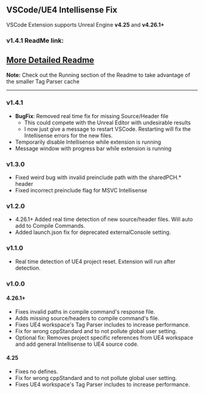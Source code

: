 ## VSCode/UE4 Intellisense Fix

VSCode Extension supports Unreal Engine **v4.25** and **v4.26.1+**

### v1.4.1 ReadMe link:

## [More Detailed Readme](https://gist.github.com/boocs/f63a4878156295b6e854cac68672f305)

**Note:** Check out the Running section of the Readme to take advantage of the smaller Tag Parser cache

---
### v1.4.1
- **BugFix**: Removed real time fix for missing Source/Header file
    - This could compete with the Unreal Editor with undesirable results
    - I now just give a message to restart VSCode. Restarting will fix the Intellisense errors for the new files.
- Temporarily disable Intellisense while extension is running
- Message window with progress bar while extension is running
  

### v1.3.0
- Fixed weird bug with invalid preinclude path with the sharedPCH.* header
- Fixed incorrect preinclude flag for MSVC Intellisense

### v1.2.0
- 4.26.1+ Added real time detection of new source/header files. Will auto add to Compile Commands.
- Added launch.json fix for deprecated externalConsole setting.


### v1.1.0
- Real time detection of UE4 project reset. Extension will run after detection.

### v1.0.0
#### 4.26.1+
- Fixes invalid paths in compile command's response file.
- Adds missing source/headers to compile command's file.
- Fixes UE4 workspace's Tag Parser includes to increase performance.
- Fix for wrong cppStandard and to not pollute global user setting.
- Optional fix: Removes project specific references from UE4 workspace and add general Intellisense to UE4 source code.

#### 4.25
- Fixes no defines.
- Fix for wrong cppStandard and to not pollute global user setting. 
- Fixes UE4 workspace's Tag Parser includes to increase performance.
